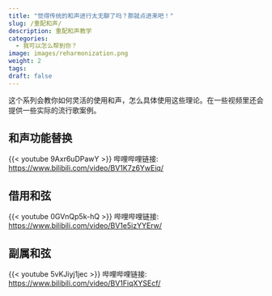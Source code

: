 ```yaml
---
title: "觉得传统的和声进行太无聊了吗？那就点进来吧！"
slug: /重配和声/
description: 重配和声教学
categories:
  - 我可以怎么帮到你？
image: images/reharmonization.png
weight: 2
tags:
draft: false
---
```

这个系列会教你如何灵活的使用和声，怎么具体使用这些理论。在一些视频里还会提供一些实际的流行歌案例。

## **和声功能替换**

  {{< youtube 9Axr6uDPawY >}}
  哔哩哔哩链接: https://www.bilibili.com/video/BV1K7z6YwEiq/
## **借用和弦**

  {{< youtube 0GVnQp5k-hQ >}}
  哔哩哔哩链接: https://www.bilibili.com/video/BV1e5izYYErw/
## **副属和弦**

  {{< youtube 5vKJiyj1jec >}}
  哔哩哔哩链接: https://www.bilibili.com/video/BV1FiqXYSEcf/
